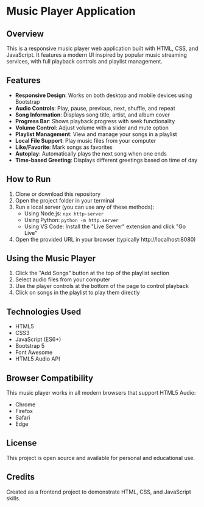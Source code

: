 # Music Player Application

## Overview

This is a responsive music player web application built with HTML, CSS, and JavaScript. It features a modern UI inspired by popular music streaming services, with full playback controls and playlist management.

## Features

- **Responsive Design**: Works on both desktop and mobile devices using Bootstrap
- **Audio Controls**: Play, pause, previous, next, shuffle, and repeat
- **Song Information**: Displays song title, artist, and album cover
- **Progress Bar**: Shows playback progress with seek functionality
- **Volume Control**: Adjust volume with a slider and mute option
- **Playlist Management**: View and manage your songs in a playlist
- **Local File Support**: Play music files from your computer
- **Like/Favorite**: Mark songs as favorites
- **Autoplay**: Automatically plays the next song when one ends
- **Time-based Greeting**: Displays different greetings based on time of day

## How to Run

1. Clone or download this repository
2. Open the project folder in your terminal
3. Run a local server (you can use any of these methods):
   - Using Node.js: `npx http-server`
   - Using Python: `python -m http.server`
   - Using VS Code: Install the "Live Server" extension and click "Go Live"
4. Open the provided URL in your browser (typically http://localhost:8080)

## Using the Music Player

1. Click the "Add Songs" button at the top of the playlist section
2. Select audio files from your computer
3. Use the player controls at the bottom of the page to control playback
4. Click on songs in the playlist to play them directly

## Technologies Used

- HTML5
- CSS3
- JavaScript (ES6+)
- Bootstrap 5
- Font Awesome
- HTML5 Audio API

## Browser Compatibility

This music player works in all modern browsers that support HTML5 Audio:
- Chrome
- Firefox
- Safari
- Edge

## License

This project is open source and available for personal and educational use.

## Credits

Created as a frontend project to demonstrate HTML, CSS, and JavaScript skills.